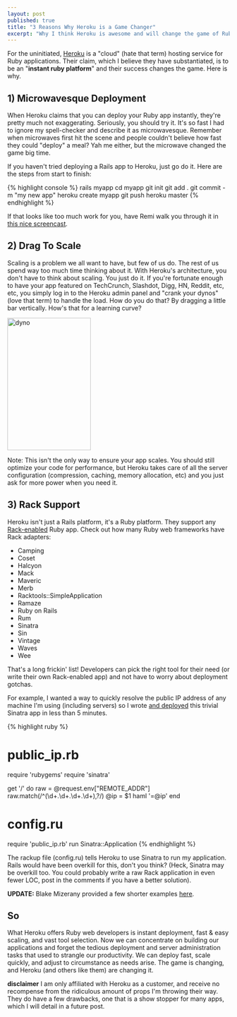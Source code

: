 ```yaml
---
layout: post
published: true
title: "3 Reasons Why Heroku is a Game Changer"
excerpt: "Why I think Heroku is awesome and will change the game of Ruby app deployment"
---
```


For the uninitiated, [Heroku][1] is a "cloud" (hate that term) hosting service for Ruby applications. Their claim, which I believe they have substantiated, is to be an "**instant ruby platform**" and their success changes the game. Here is why.

## 1) Microwavesque Deployment

When Heroku claims that you can deploy your Ruby app instantly, they're pretty much not exaggerating. Seriously, you should try it. It's so fast I had to ignore my spell-checker and describe it as microwavesque. Remember when microwaves first hit the scene and people couldn't believe how fast they could "deploy" a meal? Yah me either, but the microwave changed the game big time.

If you haven't tried deploying a Rails app to Heroku, just go do it. Here are the steps from start to finish:

{% highlight console %}
rails myapp
cd myapp
git init
git add .
git commit -m "my new app"
heroku create myapp
git push heroku master
{% endhighlight %}

If that looks like too much work for you, have Remi walk you through it in [this nice screencast][2].

## 2) Drag To Scale

Scaling is a problem we all want to have, but few of us do. The rest of us spend way too much time thinking about it. With Heroku's architecture, you don't have to think about scaling. You just do it. If you're fortunate enough to have your app featured on TechCrunch, Slashdot, Digg, HN, Reddit, etc, etc, you simply log in to the Heroku admin panel and "crank your dynos" (love that term) to handle the load. How do you do that? By dragging a little bar vertically. How's that for a learning curve?

[<img class="aligncenter size-medium wp-image-381" title="dyno" src="/wp-content/uploads/2009/05/dyno-189x300.png" height="300" alt="dyno" width="189" />][3]

Note: This isn't the only way to ensure your app scales. You should still optimize your code for performance, but Heroku takes care of all the server configuration (compression, caching, memory allocation, etc) and you just ask for more power when you need it.

## 3) Rack Support

Heroku isn't just a Rails platform, it's a Ruby platform. They support any [Rack-enabled][4] Ruby app. Check out how many Ruby web frameworks have Rack adapters:

* Camping
* Coset
* Halcyon
* Mack
* Maveric
* Merb
* Racktools::SimpleApplication
* Ramaze
* Ruby on Rails
* Rum
* Sinatra
* Sin
* Vintage
* Waves
* Wee

That's a long frickin' list! Developers can pick the right tool for their need (or write their own Rack-enabled app) and not have to worry about deployment gotchas.

For example, I wanted a way to quickly resolve the public IP address of any machine I'm using (including servers) so I wrote [and deployed][5] this trivial Sinatra app in less than 5 minutes.

{% highlight ruby %}
# public_ip.rb
require 'rubygems'
require 'sinatra'

get '/' do
  raw = @request.env["REMOTE_ADDR"]
  raw.match(/^(\d+\.\d+\.\d+\.\d+),?/)
  @ip = $1
  haml '=@ip'
end

# config.ru
require 'public_ip.rb'
run Sinatra::Application
{% endhighlight %}

The rackup file (config.ru) tells Heroku to use Sinatra to run my application. Rails would have been overkill for this, don't you think? (Heck, Sinatra may be overkill too. You could probably write a raw Rack application in even fewer LOC, post in the comments if you have a better solution).

**UPDATE:** Blake Mizerany provided a few shorter examples [here][6].

## So

What Heroku offers Ruby web developers is instant deployment, fast & easy scaling, and vast tool selection. Now we can concentrate on building our applications and forget the tedious deployment and server administration tasks that used to strangle our productivity. We can deploy fast, scale quickly, and adjust to circumstance as needs arise. The game is changing, and Heroku (and others like them) are changing it.

****disclaimer****
I am only affiliated with Heroku as a customer, and receive no recompense from the ridiculous amount of props I'm throwing their way. They do have a few drawbacks, one that is a show stopper for many apps, which I will detail in a future post.


[1]: http://heroku.com
[2]: http://remi.org/2009/04/23/deploying-rails-and-rack-applications-to-heroku.html
[3]: /wp-content/uploads/2009/05/dyno.png
[4]: http://rack.rubyforge.org/
[5]: http://my-ip.heroku.com
[6]: http://gist.github.com/118217
